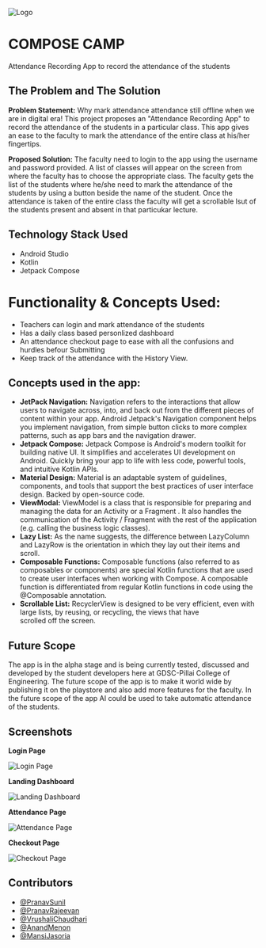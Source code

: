 
![Logo](https://res.cloudinary.com/startup-grind/image/upload/dpr_2.0,fl_sanitize/v1/gcs/platform-data-dsc/contentbuilder/logo_dark_horizontal_097s7oa.svg)

# COMPOSE CAMP

Attendance Recording App to record the attendance of the students

## The Problem and The Solution

**Problem Statement:**
Why mark attendance attendance still offline when we are in digital era!
This project proposes an "Attendance Recording App" to record the attendance of the students in a particular class.
This app gives an ease to the faculty to mark the attendance of the entire class at his/her fingertips.


**Proposed Solution:**
The faculty need to login to the app using the username and password provided.
A list of classes will appear on the screen from where the faculty has to choose the appropriate class.
The faculty gets the list of the students where he/she need to mark the attendance of the students by using a button beside the name of the student.
Once the attendance is taken of the entire class the faculty will get a scrollable lsut of the students present and absent in that particukar lecture.

## Technology Stack Used
- Android Studio
- Kotlin
- Jetpack Compose

# Functionality & Concepts Used:

- Teachers can login and mark attendance of the students
- Has a daily class based personlized dashboard
- An attendance checkout page to ease with all the confusions and hurdles befour Submitting
- Keep track of the attendance with the History View.


## Concepts used in the app:

- **JetPack Navigation:**
  Navigation refers to the interactions that allow users to navigate across, into, and back out from the different pieces of content within your app. Android Jetpack's Navigation component helps you implement navigation, from simple button clicks to more complex patterns, such as app bars and the navigation drawer.
- **Jetpack Compose:**
  Jetpack Compose is Android's modern toolkit for building native UI. It simplifies and accelerates UI development on Android. Quickly bring your app to life with less code, powerful tools, and intuitive Kotlin APIs.
- **Material Design:**
  Material is an adaptable system of guidelines, components, and tools that support the best practices of user interface design. Backed by open-source code.
- **ViewModal:**
  ViewModel is a class that is responsible for preparing and managing the data for an Activity or a Fragment . It also handles the communication of the Activity / Fragment with the rest of the application (e.g. calling the business logic classes).
- **Lazy List:**
  As the name suggests, the difference between LazyColumn and LazyRow is the orientation in which they lay out their items and scroll.
- **Composable Functions:**
  Composable functions (also referred to as composables or components) are special Kotlin functions that are used to create user interfaces when working with Compose. A composable function is differentiated from regular Kotlin functions in code using the @Composable annotation.
- **Scrollable List:**
  RecyclerView is designed to be very efficient, even with large lists, by reusing, or recycling, the views that have scrolled off the screen.
  
## Future Scope
The app is in the alpha stage and is being currently tested, discussed and developed by the student developers here at GDSC-Pillai College of Engineering.
The future scope of the app is to make it world wide by publishing it on the playstore and also add more features for the faculty.
In the future scope of the app AI could be used to take automatic attendance of the students.


## Screenshots

**Login Page**

![Login Page](https://lh3.googleusercontent.com/fife/AAbDypCMaUUiiNPAArIKIq9UjdeATgrzdVLkPRPeGyTaXS3PwerdlJlpyIicbOBNRWfuzgASbMTzpk4_AE4d87SjBQgLHiAyLeF47KaJ74sEoVgalHCEQfCaUkKOm2ssAAaTJBAG1Cty-iYocPJ2YwHtbd7oMzSO-hbwAQRUlxY9Qe3JQ0B8ngIDRoFX3XEfynyWtUMzVJrCU3UfmI6sjBR1MgC6FeIcCMMV9CqGle3439T4_uZJiFg77-77LxDY29_-BrD9b7-EL-MJ_I1csGtVfXr32eG5UJQ_WB0caqMB1F4kd0whFPL2u0gkAghUKtuRA6LsM7ls1n9xp9o542OGYfNWozCd73leobvneCc-S5W2m3LH3jAbvqePH7oKdmh0eXfABwT4L_Jz0aJuVbTce3F7O-K_EKsfziLIxJkSMLAVsEE33c4GzLjxYUAOcryxaSgoZ5YpFKkK-9HQubzsiQKsVbStCHczvJ5urDAN5SKYDFMa1EFSTKYQqy95Css5-ov8riKQiUoXx7vOIFeK0MukvFDtT8db-tF3gCZcogbxK4T9kXdU7Xqp7pCHM_-FCw6XZIhWrFtAW9pR-1gWfsJiwUhQZXl75b6rAMOJn97xKbI6iF341RSEm-T7YmnByaoRwIJnDceTxZhdyIkwX1YBU4G5wliifxQZzlcJRJ_wdFNUmarGtmLydhGleWYFhZH-vaJOWtCx7XnT1B45SyxbeQ6VLcD2Z-T26ne7qdVcbz4DKku_CohTR0yk3BexcUbOfUJ1kAg78ctlkZXBgLhI2eRTzKRi0GWe8y5s_iio7wRYlxu5NlEcMRdIZPsplwSx5Xn-_f0Jt7TWx3zl6GzKZi-VLdU3-BYOmVyWeHt4SBPBXXU9qRaAVJRZPjtuI4Mt1V8lXw6VK65HRjkP334qbsWhj9J3Tm7JEDoPOq84LXDLm0NayokrWQ0nM0Ttwm9YPprNt90B6_2I94dwiCC0KtGKEZbwT7BxpzyCP3NAGxjwII6FBXZjH0Tf-GUmpowaQFZe-s5eWwtPmjdlTgDqh_3hrYoXywIuscnwATLJ_erLFiaE_iLbdvN2-1hGaMYB5ZCmr8LUtmPtfxlIAQ2LCl834B78dj_PDtCMKDneTc-B7_eHO_iWNnti5hMikImaQxKgf64jjFv0qYccqBwIvB5xSDEz8nC0N2VcGZrWbbMDQkZ-VhL-oCBbtDVKGJ8Eaga0QuHncxOftFdehU8r-BgJaxXZY50j9RRMvp2vfk1p1ALv_xuPM593865RSLVPX-GZcKGL2NPxEi9-TKRORSf6ivoDz-QYXgz1YcPacIesbahIbwm7Y7xct6-WkvNzm90v0dKu5R1Y4Wa07fv36cPFZyuEf4pI-FZZRrEb02DA4vG5ZM06Eu478TtxjVYsJ_RYIf5iAI5R082siNhXxubo_U5crXwRS2mg80FwFrD-PA8qyMboPO_6UdU_HJVK9_TL-JC8DDo=w1920-h929)

**Landing Dashboard**

![Landing Dashboard](https://lh3.googleusercontent.com/fife/AAbDypB07wad4YF83F1JzSHN3nL36XCdIGh97zqW_JQ5kEH4H_jJ4eo1_0lG4j8XlaEGCT7r_9pw32dHPBVmLbyq0kX8biS_rBrNSd46x1bqssbWmBHWLscswg-IQRr5NMPHUcXl1DVFti4VgW7ww3NiTRS5JYBqT8za_nsWZaNC2-le-k9f93lkVtfgxf0aBbleLc4_uqEFpWDPz2frq0CyIwkgdKWNz11TC3oQkpVWSG8BuLXJhuTwU7KUQYxkzC13vrmg_p87HcMIYuiXrJMxzBCx5CWuVRPEuctOMIF6BGrbfvaugLpxq-QGP-_EBvE45R2xjYsq4hpXmBh_7hsFaR1IlrdbJx-uuzr1KWkxqIC0CtzCOwkMwTKBWv9E2ffI_qtloz4Lu9gfgxlmzJOVwQGfZQJBasZ6a50vhi6PH-cCMCpjhLcw55YgkVyhVGIusgpAl3R_4IQyOD8Wqx6kdbtmfOufIha9Z0eUzb637V8pUESWg92wT6leM43wxp0mdUp4vAsPEgtiWbnb6ok3o72X5s4J5dRbNmogX19Kq3Is-lTY1hpcS9asr9hSlUmR6B1spvZ3UDKX2U6lBmCwiV8p-p0xvoCXdIgRHHofpLWBQUtP_YffNDNP3FWknOcAkxGqU9Z9V8rwZjyRvsERzNcQqnWPzi0pwK7XH8J7h6aVCguh7SInx0A9uo7yB4ZYTIxq9lQFccHQfb5Pyp05485B-ZEjvfgnvhLaGA258MuLHkgsPxiT_TymViWv3X68tXDku_npib8Rk_R8TgtUW1O1sB9_87SngZUfgUHuKiLVnLXohzy8piixJi8-hBU4tK3KSRITGNIWWjrvsezED4bkPrcZx7kFPdRJmtgGbFBmzD55XLqYr61_BHvfNR7EnPUH_nnVc6blkfbigIXuytItQWG-i_RbUfhXJlTUrEgTWe-rZrU_r0W95er4A0wAckjluYY2gOG0B1IYpFRkA6ZXNNdyqWyAsU9NmulFiummbeGzSc52Mo0xf0SUu8OzyCJ8ux8GaEFdbA9GdjBF1TO1PqAMEJdtcHXlQ4_Spki6M0Lup2rYsam_O0Cnw4-PsZiJcaIHDxJ_PK-ersEO1OTfsusbJiKEMnzYofCIM_8UNljeFZwo3DsoV4uI_rOrpRprB2rZWcO4NRPVlUU16rfAebgDVTQY-62Nn0wilqsMBk7omXED8Vuu6CtNafwSzqL68FXOlnqv6HBZ1fGwk2Qf8rSUSNeRfsBhOS7fN9oJVNbLSoSJ6cB9qM5ATXCYEBScW53XR1jh7VJVJ9jWkMMPQWhhK0ckv7J2d3WrfHsep-aIImkIwEcaQv2lWmKz0LQOu-ZRnevrNcGzT5VI8XvKlXpCxEtSoqibvusthHvj0myW1EIHFLjcjk3SXBA07arOK4K49s1-tIisLXOlUl65Sg-TyOnQ3n3XT32WwcQFc31_r1gonvLUZ1IOTMZm9p-QlJ_fxx6wxSU=w1920-h929)

**Attendance Page**

![Attendance Page](https://lh3.googleusercontent.com/fife/AAbDypDiFIrRQkZSlcIfAD0zw_rHatOYmrAUAUuvT1dzFpFeXMv5Y24-Vdo18eulynqBaBgodene28GGVP-4up1URYS3lAMteaP0EQ71Vw4MNKaHgSi1hTBE9QZIdrgjgj7geo6FNXwCybjsxZVrjRDAizgo3GtQRx0fk3Dvp4-Y2PjVBf3x8xNrvctuBNa_lZfD_sHE7bYGfoIoat2AZh6gZ8qKkf1fmawb_gCkv2DzzcqQo4RdazQv99ZUqFW-UENgizNIqno1y2zyIbwvR3rinSvrqt6KUdDA4RYMQ4ChSXGORd0yBkGVWpNGOiIA1hIzo5EdTA1onD5B4sQWfaAT42eoAMhg83IeAASixlXwuHHAhN5DIdF44659NyXX1VHv_245F2Qok9uP7UWh1LqqJo3hu_TrN2w1reEfB5wBiJCVNxQVDT2AlAcDzMjj5-HqFJj7Hizy6gotQqHL-XlckCcOO8x9hpX9v9ItsC5W8bg4PBBJQRZVXdJQ_MpONgcti5sv-1w9CrnebayZmPsUIH2PCARRXSf989IkSqNrIzEwlV1RRQy8a-s6SCQECcw9RI6CO5I5tIviJV4qRuaVC4qma_jiINcl1QN6FLFeD3ynjH_FbyaU7ffN-3lMP00vjlLCgtoYqfJYeKHS31JPF_A-N72Jzgjxnz99bAlrM6YWsQ_y7vaI_CY7tGZCZAoW_TXMXIqt3bMYp4Q-jNV2F_fNBWeKw7YrsR1HVl6ktmjZqtL-Z4BaD-mKtL6NwYaiI_J7_hCOQHu9m8L7mmFgmpXXE9IFL_BwDKr1fvPHAj649rkoLPtqiOjk4xkxfCab9ZpdJGGXzA3CRduJSRmsDajPt-DiAXOocqz_YvtiNzBzqGj2Od_s9s5v_wsw1z5WuAWlmqX8Nn_Oy_sw5IpI9NINKIGoryeIW5khoWo0J8Jh2EVozokWpmOGypdt1hMFXWnGht_QyPYm2PG_dIqnD19nWN91D2_WQ-QwoKLxjpzQUFtrBhhmz8ED1-R6RVBVLDbJyNeTmaP3CPz73A86k5v7xNsrzbMVDPEjPSH-bZjV2HuDrWH6rLwRq66eCczW09YCQWt9cfDgXKu9Bb35I_kpBD0p0ajv8FqoaGcuw2CvxtYyL6kVMCBilDTdToWzP0W6NlTU5sC5UzrPxmvLoQDBafgDRwy0dTHTjGPQ_qvKv6UkD3C7hwJ45ZRXj27nwo6iIu7Epjm4YNcXgy6VBmfpsumSsmjcGAP8t6uG96mBA1Ig1HdVhPrzNbSKUH-ITcd0eql32kD--mWElEjU6yUG5Vmz0n0t2inp3mcRl3aXCTeuwp5WNzMgwzECpFCfYc20S0xulUO10BgUg-Fkr-LlhMfYmAnG2mK6U9rh0nsu9ojVuv5ZFFVexnRbXn_9VZDocxJmywJqYoJtvJ8DX2rpiyA_o4YQR0z7mZ-68XsVzVa0J8Rrnstelaj01p-_5nmc3wT5xC34DT0=w1416-h929)

**Checkout Page**

![Checkout Page](https://lh3.googleusercontent.com/fife/AAbDypA8UBMkARu-UaF9H-npZsGMDbcxnbkNbB1FKL7FC0vNqVgv0LY9njZBtK2TzP30-a-rfzU1Cy4NcCYfgFY7qQDkpEHU2eQ6OfZOvAMGPkBZAp1jHK3h9Wem9ZPuDYQyl_ok7VhlMmBvsF38tpMHazNHztUzSlqKKSkmeyUob8D-r911k6Wo1zlX1mSa_AdjqhH6HZ2LG5_jaVJweWECnHuPSgTCcfxtZXNApVizrfjqEfe_IgdAOTb9HojlQ8zuEXVwzlZ7aYDkmMmBI0fdrfaEJa0DaBN5OYoIBJxzIdBvd3boIEXKBd3wdOx6NECtbgbCLGUmLSMYWqSzsGExbE_4pbkabn6vJ-fadSFOgb2KFw9dver9Xs9SRD5nG7cUt1YaqFUxCEcpn4ec2QWNP74EB0InxEfOdgr1DHQA4gC8ekRx355puVgDuBlUwK2TmcKDrXKQo6HLGusn0w5I15OlRn8AQXiKV1WMPPqmrMy96NUm7stOTfKs0RjveG7gEZbuHjsGIsrcHT46wmXaj4uuSClhFkn-nNVPOvNBE8AZh_DP0sAZbM25JaAvcIcFQsY7uYoPX3L17o34zzB83TdAKA3E19aQ2JqpBz9P7YdN3wHmkhPj5f2YrQVt_fk65P1DBhmsLBhZwQarMbl2SygRLixPxi4WC-q-7Ec6TsZVUeD9QkMd5sHYGVotwXV837O8Pry5C8zVbKZmIc5_9V_mu7xvXjMcL8gJsohdY_1XkhtwJAFFBHI3J-9HKDT2zsNq2qbzdrfj6QYUCLL_XQt0pmUCTgJrNM1YyU9E8ve1A_99oHzyOlwVmQiGoejdrEgPPlsv11TOJFsrJ0UKuBdecm9qL3wyIYsNym9QFX5OsQlLP7LnNmpnfHABC1jxKsLPJGulzM_urjoNX9FggS6x8W_yT--86-JI9ychkhpRJarExi9SSIA8XpE3kHpy_XKAglDwnbWNpIcU7fti7W61d9YX0pmCIpYTPs64OcX4RSvWz_Qx0digpHVL7srNC6fXNTX5Jl_o3fQQ8bVHbrd_H5-_mnFeAXj2ksU6l_fnRXdLzUUmxHgI4uS37eiT5XJhcOJcMS9Sx75DAHyCrZP8GdhaXKqi2N5HIkahiDdW3OlP1KPLfIHW6B-gtJppO9GzBHbaR8dTpOXFvPEhEx9MAoxYMchhAhpVWxxmalbH8tppfkNhwktWWIjfDK8mXicieI9P0VJZ8eyiygOwaIIbA4LkCp80IcrWB8NgIIMRlh2R_yQwU3HklUfJ4m3N-3P_Il8ZSHmgraBL-cVh0bvYCUDJi0LkugxrhT0cpybu4yTDIJdC0pyP7QzPaMa-NHHCZLxC0mCMjErjwCg8X1f3frkoi4OSRZH9YemVVfmGhgrKpj6kF_ln8bSD26s7lXyLl6bRPVfSiIJDux6D4KkXCL1SLOZuvj_tmCHpInA4IVswpklWI_nW4b6rR8lphtktzHWZk5QZywU=w1416-h929)


## Contributors

- [@PranavSunil](https://github.com/PyPranav)
- [@PranavRajeevan](https://github.com/Tom-Mouse-p)
- [@VrushaliChaudhari](https://github.com/Vrushali-anil-Chaudhari)
- [@AnandMenon](https://github.com/anandsm08)
- [@MansiJasoria](https://github.com/mansijasoria)
